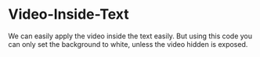 # Video-Inside-Text
We can easily apply the video inside the text easily. But using this code you can only set the background to white, unless the video hidden is exposed.
